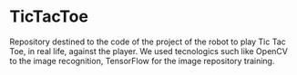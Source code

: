 # TicTacToe
Repository destined to the code of the project of the robot to play Tic Tac Toe, in real life, against the player. We used tecnologics such like OpenCV to the image recognition, TensorFlow for the image repository training.
